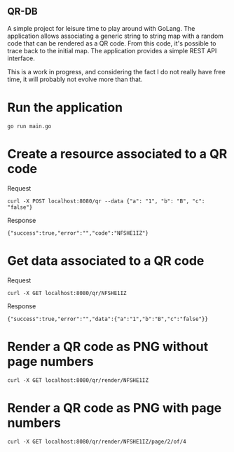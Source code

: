 QR-DB
---

A simple project for leisure time to play around with GoLang. The application allows associating a generic string to string map with a random code that can be rendered as a QR code. From this code, it's possible to trace back to the initial map. The application provides a simple REST API interface.

This is a work in progress, and considering the fact I do not really have free time, it will probably not evolve more than that.

Run the application
===

```
go run main.go
```

Create a resource associated to a QR code
===

Request
```
curl -X POST localhost:8080/qr --data {"a": "1", "b": "B", "c": "false"}
```

Response
```
{"success":true,"error":"","code":"NFSHE1IZ"}
```

Get data associated to a QR code
===
Request
```
curl -X GET localhost:8080/qr/NFSHE1IZ
```

Response
```
{"success":true,"error":"","data":{"a":"1","b":"B","c":"false"}}
```

Render a QR code as PNG without page numbers
===

```
curl -X GET localhost:8080/qr/render/NFSHE1IZ
```

Render a QR code as PNG with page numbers
===

```
curl -X GET localhost:8080/qr/render/NFSHE1IZ/page/2/of/4
```
